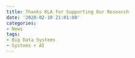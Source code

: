 ```yaml
---
title: Thanks KLA for Supporting Our Research
date: '2020-02-10 21:01:00'
categories:
- News
tags:
- Big Data Systems
- Systems + AI
---
```


